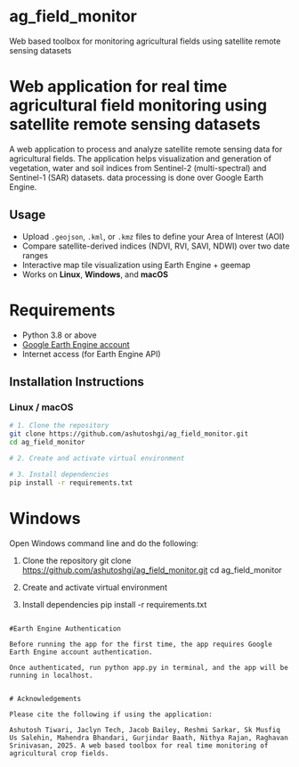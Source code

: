 # ag_field_monitor
Web based toolbox for monitoring agricultural fields using satellite remote sensing datasets
# Web application for real time agricultural field monitoring using satellite remote sensing datasets

A web application to process and analyze satellite remote sensing data for agricultural fields. The application helps visualization and generation of vegetation, water and soil indices from Sentinel-2 (multi-spectral) and Sentinel-1 (SAR) datasets. data processing is done over Google Earth Engine. 

## Usage

- Upload `.geojson`, `.kml`, or `.kmz` files to define your Area of Interest (AOI)
- Compare satellite-derived indices (NDVI, RVI, SAVI, NDWI) over two date ranges
- Interactive map tile visualization using Earth Engine + geemap
- Works on **Linux**, **Windows**, and **macOS**

# Requirements

- Python 3.8 or above
- [Google Earth Engine account](https://signup.earthengine.google.com/)
- Internet access (for Earth Engine API)

## Installation Instructions

### Linux / macOS

```bash
# 1. Clone the repository
git clone https://github.com/ashutoshgi/ag_field_monitor.git
cd ag_field_monitor

# 2. Create and activate virtual environment

# 3. Install dependencies
pip install -r requirements.txt
```

# Windows

Open Windows command line and do the following:

1. Clone the repository
git clone https://github.com/ashutoshgi/ag_field_monitor.git
cd ag_field_monitor

2. Create and activate virtual environment


3. Install dependencies
pip install -r requirements.txt
```

#Earth Engine Authentication

Before running the app for the first time, the app requires Google Earth Engine account authentication. 

Once authenticated, run python app.py in terminal, and the app will be running in localhost.


# Acknowledgements

Please cite the following if using the application:

Ashutosh Tiwari, Jaclyn Tech, Jacob Bailey, Reshmi Sarkar, Sk Musfiq Us Salehin, Mahendra Bhandari, Gurjindar Baath, Nithya Rajan, Raghavan Srinivasan, 2025. A web based toolbox for real time monitoring of agricultural crop fields. 

